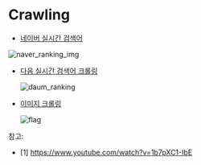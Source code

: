 

# Crawling

- [네이버  실시간 검색어]('https://github.com/musicjae/Crawling/blob/main/naver_ranking_crawling.py')

![naver_ranking_img](C:\Users\jyung\Desktop\naver_ranking_img.PNG)

- [다음 실시간 검색어 크롤링]('https://github.com/musicjae/Crawling/blob/main/daum_ranking_crawling.py')  

  ![daum_ranking](C:\Users\jyung\Desktop\daum_ranking.PNG)

- [이미지 크롤링]('https://github.com/musicjae/Crawling/blob/main/img_crawling.py')  

  ![flag](C:\Users\jyung\Desktop\flag.PNG)



참고:  

- [1] https://www.youtube.com/watch?v=1b7pXC1-IbE  

  